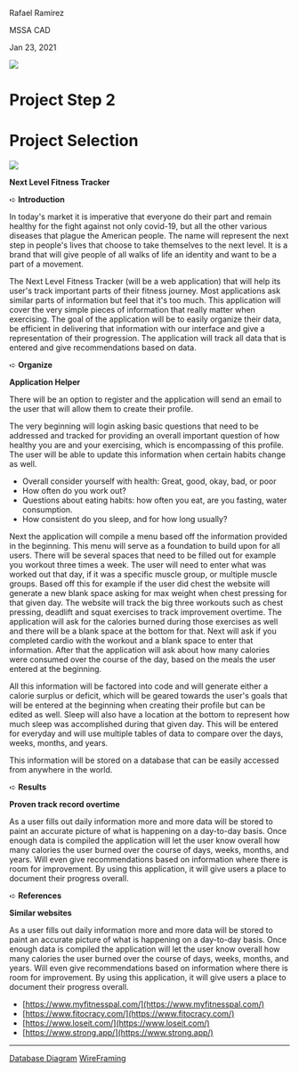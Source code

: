 Rafael Ramirez

MSSA CAD

Jan 23, 2021

![](RackMultipart20210130-4-1dil65e_html_237499165a11f2b9.gif)

# **Project Step 2**

# **Project Selection**

![](RackMultipart20210130-4-1dil65e_html_237499165a11f2b9.gif)

**Next Level Fitness Tracker**

➪ **Introduction**

In today&#39;s market it is imperative that everyone do their part and remain healthy for the fight against not only covid-19, but all the other various diseases that plague the American people. The name will represent the next step in people&#39;s lives that choose to take themselves to the next level. It is a brand that will give people of all walks of life an identity and want to be a part of a movement.

The Next Level Fitness Tracker (will be a web application) that will help its user&#39;s track important parts of their fitness journey. Most applications ask similar parts of information but feel that it&#39;s too much. This application will cover the very simple pieces of information that really matter when exercising. The goal of the application will be to easily organize their data, be efficient in delivering that information with our interface and give a representation of their progression. The application will track all data that is entered and give recommendations based on data.

➪ **Organize**

**Application Helper**

There will be an option to register and the application will send an email to the user that will allow them to create their profile.

The very beginning will login asking basic questions that need to be addressed and tracked for providing an overall important question of how healthy you are and your exercising, which is encompassing of this profile. The user will be able to update this information when certain habits change as well.

- Overall consider yourself with health: Great, good, okay, bad, or poor
- How often do you work out?
- Questions about eating habits: how often you eat, are you fasting, water consumption.
- How consistent do you sleep, and for how long usually?

Next the application will compile a menu based off the information provided in the beginning. This menu will serve as a foundation to build upon for all users. There will be several spaces that need to be filled out for example you workout three times a week. The user will need to enter what was worked out that day, if it was a specific muscle group, or multiple muscle groups. Based off this for example if the user did chest the website will generate a new blank space asking for max weight when chest pressing for that given day. The website will track the big three workouts such as chest pressing, deadlift and squat exercises to track improvement overtime. The application will ask for the calories burned during those exercises as well and there will be a blank space at the bottom for that. Next will ask if you completed cardio with the workout and a blank space to enter that information. After that the application will ask about how many calories were consumed over the course of the day, based on the meals the user entered at the beginning.

All this information will be factored into code and will generate either a calorie surplus or deficit, which will be geared towards the user&#39;s goals that will be entered at the beginning when creating their profile but can be edited as well. Sleep will also have a location at the bottom to represent how much sleep was accomplished during that given day. This will be entered for everyday and will use multiple tables of data to compare over the days, weeks, months, and years.

This information will be stored on a database that can be easily accessed from anywhere in the world.

➪ **Results**

**Proven track record overtime**

As a user fills out daily information more and more data will be stored to paint an accurate picture of what is happening on a day-to-day basis. Once enough data is compiled the application will let the user know overall how many calories the user burned over the course of days, weeks, months, and years. Will even give recommendations based on information where there is room for improvement. By using this application, it will give users a place to document their progress overall.

➪ **References**

**Similar websites**

As a user fills out daily information more and more data will be stored to paint an accurate picture of what is happening on a day-to-day basis. Once enough data is compiled the application will let the user know overall how many calories the user burned over the course of days, weeks, months, and years. Will even give recommendations based on information where there is room for improvement. By using this application, it will give users a place to document their progress overall.

- [https://www.myfitnesspal.com/](https://www.myfitnesspal.com/)
- [https://www.fitocracy.com/](https://www.fitocracy.com/)
- [https://www.loseit.com/](https://www.loseit.com/)
- [https://www.strong.app/](https://www.strong.app/)

---
[Database Diagram](Diagram%20for%20App%20(1).pdf)
[WireFraming](Next%20Level%20Fitness%20Tracker%20Wireframe.pdf)

